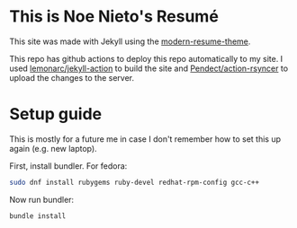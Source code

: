 # This is Noe Nieto's Resumé

This site was made with Jekyll using the [modern-resume-theme](https://github.com/sproogen/modern-resume-theme).

This repo has github actions to deploy this repo automatically to my site. I
used [lemonarc/jekyll-action](https://github.com/helaili/jekyll-action) to build
the site and [Pendect/action-rsyncer](https://github.com/Pendect/action-rsyncer)
to upload the changes to the server.


# Setup guide

This is mostly for a future me in case I don't remember how to set this up again (e.g. new laptop).

First, install bundler. For fedora:

```bash
sudo dnf install rubygems ruby-devel redhat-rpm-config gcc-c++
```

Now run bundler:
```bash
bundle install
```
